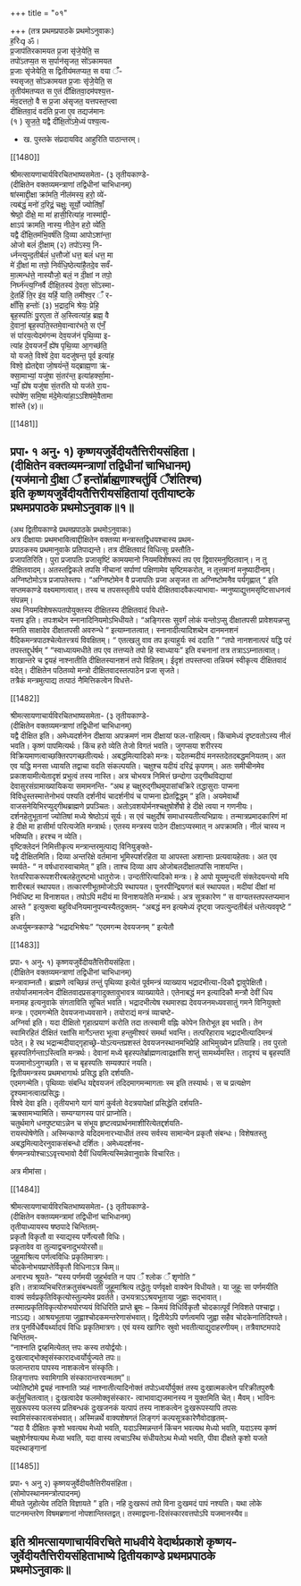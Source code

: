 +++
title = "०१"

+++
(तत्र प्रथमप्रपाठके प्रथमोऽनुवाकः)  
ह॒रिः ॐ।  
प्र॒जाप॑तिरकामयत प्र॒जा सृ॑जे॒येति॒ स  
तपो॑ऽतप्य॒त स स॒र्पान॑सृजत॒ सो॑ऽकामयत  
प्र॒जाः सृ॑जेयेति॒ स द्वितीय॑मतप्यत॒ स वया ँ॑-  
स्यसृजत॒ सो॑ऽकामयत प्र॒जाः सृ॑जे॒येति॒ स  
तृ॒तीय॑मतप्यत स ए॒तं दी॑क्षितवा॒दम॑पश्य॒त्त-  
म॑व॒दत्ततो॒ वै स प्र॒जा अ॑सृजत॒ यत्तपस्त॒प्त्वा  
दी॑क्षितवा॒दं वद॑ति प्र॒जा ए॒व तद्यज॑मानः  
(१ ) सृ॒ज॒ते॒ यद्वै दी॑क्षि॒तो॑ऽमे॒ध्यं पश्य॒त्य-

* ख. पुस्तके संप्रदायविद आहुरिति पाठान्तरम्।

[[1480]]

श्रीमत्सायणाचार्यविरचितभाष्यसमेता- (३ तृतीयकाण्‍डे-  
(दीक्षितेन वक्तव्यमन्त्राणां तद्विधीनां चाभिधानम्)  
षा॑स्माद्दी॒क्षा क्रा॑मति॒ नील॑मस्य॒ हरो॒ व्ये॑-  
त्यब॑द्धं॒ मनो॑ द॒रिद्रं॒ चक्षुः॒ सूर्यो॒ ज्योति॑षाँ॒  
श्रेष्ठो॒ दीक्षे॒ मा मा॑ हासी॒रित्या॑ह॒ नास्मा॑द्दी॒-  
क्षाऽप॑ क्रामति॒ नास्य॒ नीले॒न हरो॒ व्ये॑ति॒  
यद्वै दी॑क्षि॒तम॑भि॒वर्ष॑ति दि॒व्या आपोऽशा॑न्ता॒  
ओजो बलं॑ दी॒क्षाम् (२) तपो॑ऽस्य॒ नि-  
र्ध्नन्त्युन्द॒तीर्बलं॑ ध॒त्तौजो॑ धत्त॒ बलं॑ धत्त॒ मा  
मे॑ दी॒क्षां मा तपो॒ निर्व॑धि॒ष्ठेत्या॑है॒तदे॒व सर्वं॑-  
मा॒त्मन्ध॑त्ते॒ नास्यौजो॒ बलं॒ न दी॒क्षां न तपो॒  
निर्घ्न॑न्त्य॒ग्निर्वै दीक्षि॒तस्य॑ दे॒वता॒ सो॑ऽस्मा-  
दे॒तर्हि॑ ति॒र इ॑व॒ यर्हि॒ याति॒ तमी॑श्व॒र ँ र-  
क्षाँ॑सि॒ हन्तोः॑ (३) भ॒द्राद॒भि श्रेयः॒ प्रेहि॒  
बृह॒स्पतिः॑ पु॒रए॒ता ते॑ अ॒स्त्वित्या॑ह॒ ब्रह्म॒ वै  
दे॒वानां॒ बृह॒स्पति॒स्तमे॒वान्वार॑भते॒ स ए॑नँ॒  
सं पा॑रय॒त्येदम॑गन्म देव॒यज॑नं पृथि॒व्या इ-  
त्या॑ह दे॒वयजनँ॒ ह्ये॑ष पृथि॒व्या आ॒गच्छ॑ति॒  
यो यजते॒ विश्वे॑ दे॒वा यदजु॑षन्त॒ पूर्व इत्या॑ह॒  
विश्वे॒ ह्येतद्देवा जो॒षयं॑न्तें॒ यद्ब्राह्म॒णा ऋ॑-  
क्सा॒माभ्यां॒ यजु॑षा सं॒तर॑न्त॒ इत्या॑हर्क्सा॒मा-  
भ्याँ॒ ह्ये॑ष यजु॑षा सं॒तर॑ति यो यज॑ते रा॒य-  
स्पोषे॑ण॒ समि॒षा म॑दे॒मेत्या॑हा॒ऽऽशिष॑मे॒वैतामा  
शा॑स्ते (४)॥

[[1481]]

प्रपा॰ १ अनु॰ १) कृष्णयजुर्वेदीयतैत्तिरीयसंहिता।  
(दीक्षितेन वक्तव्यमन्त्राणां तद्विधीनां चाभिधानम्)  
(यज॑मानो दी॒क्षा ँ हन्तो॑र्ब्राह्म॒णाश्चतु॑र्वि ँश॑तिश्च)  
इति कृष्णयजुर्वेदीयतैत्तिरीयसंहितायां तृतीयाष्टके  
प्रथमप्रपाठके प्रथमोऽनुवाक॥१॥  
-----------

(अथ द्वितीयकाण्डे प्रथमप्रपाठके प्रथमोऽनुवाकः)  
अत्र दीक्षायाः प्रथमभावित्वाद्दीक्षितेन वक्तव्या मन्त्रास्तद्विधयश्चास्य प्रथम-  
प्रपाठकस्य प्रथमानुवाके प्रतिपाद्यन्ते। तत्र दीक्षितवादं विधित्सुः प्रस्तौति-  
प्रजापतिरिति। पुरा प्रजापतिः प्रजासृष्टिं कामयमानो नियमविशेषरूपं तप एव द्विवारमनुष्ठितवान्। न तु दीक्षितवादम्। अतस्तद्विकले तपसि नीचानां सर्पाणां पक्षिणामेव सृष्टिमकरोत्, न तूत्तमानां मनुष्यादीनाम्। अग्निष्टोमोऽत्र प्रजापतेस्तपः। “अग्निष्टोमेन वै प्रजापतिः प्रजा असृजत ता अग्निष्टोमनैव पर्यगृह्णात् “ इति सप्तमकाण्डे वक्ष्यमाणत्वात्। तस्य च तपसस्तृतीये पर्याये दीक्षितवादवैकल्याभावा- न्मनुष्याद्युत्तमसृष्टिसाधनत्वं संपन्नम्।  
अथ नियमविशेषरूपतपोयुक्तस्य दीक्षितस्य दीक्षितवादं विधत्ते-  
यत्तप इति। तपःशब्देन स्नानादिनियमोऽभिधीयते। “अङ्गिरसः सुवर्गं लोकं यन्तोऽप्सु दीक्षातपसी प्रावेशयन्नप्सु स्नाति साक्षादेव दीक्षातपसी अवरुन्धे “ इत्याम्नातत्वात्। स्नानादीत्यादिशब्देन दानमनशनं वैदिकमन्त्रपाठश्चेत्येतत्त्त्रयं विवक्षितम्। “ एतत्खलु वाव तप इत्याहुर्यः स्वं ददाति ” “तपो नानशनात्परं यद्धि परं तपस्तद्दुर्धर्षम् ” “स्वाध्यायमधीते तप एव तत्तप्यते तपो हि स्वाध्यायः” इति वचनानां तत्र तत्राऽऽम्नातत्वात्। शाखान्तरे च द्वयहं नाश्नातीति दीक्षितस्यानशनं तपो विहितम्। ईदृशं तपस्तप्त्वा तन्नियमं स्वीकृत्य दीक्षितवादं वदेत्। दीक्षितेन पठितव्यो मन्त्रो दीक्षितवादस्तत्पाठेन प्रजा सृजते।  
तत्रैकं मन्त्रमुत्पाद्य तत्पाठं नैमित्तिकत्वेन विधत्ते-

[[1482]]

श्रीमत्सायणाचार्यविरचितभाष्यसमेता- (३ तृतीयकाण्डे-  
(दीक्षितेन वक्तव्यमन्त्राणां तद्विधीनां चाभिधानम्)  
यद्वै दीक्षित इति। अमेध्यदर्शनेन दीक्षाया अपक्रमणं नाम दीक्षायां फल-राहित्यम्। किंचामेध्यं दृष्टवतोऽस्य नीलं भवति। कृष्णं पापमित्यर्थः। किंच हरो व्येति तेजो विगतं भवति। जुगप्सया शरीरस्य विक्रियमाणत्वाच्छक्तिरपगच्छतीत्यर्थः। अबद्धमित्यादिको मन्त्रः। यदेतन्मदीयं मनस्तदेतदबद्धमनियतम्। अत एव यद्धि मनसा ध्यायति तद्वाचा वदति संकल्पयति। चक्षुश्च यदीयं दरिद्रं कृपणम्। अतः समीचीनमेव प्रकाशयामीत्येतादृशं प्रभुत्वं तस्य नास्ति। अत्र चोभयत्र निमित्तं छन्दोगा उद्गीथविद्यायां देवासुरसंग्रामाख्यायिकया समामनन्ति- “अथ ह चक्षुरुद्गीथमुपासांचक्रिरे तद्धासुराः पाप्मना विविधुस्तस्मात्तेनोभयं पश्यति दर्शनीयं चादर्शनीयं च पाप्मना ह्येतद्विद्धम् ” इति। अयमेवार्थो वाजसनेयिभिरप्युद्गीथब्राह्मणे प्रपञ्चितः। अतोऽवशयोर्मनश्चक्षुषोर्शेषो हे दीक्षे त्वया न गणनीयः। दर्शनहेतुभूतानां ज्योतिषां मध्ये श्रेष्ठोऽयं सूर्यः। स एवं चक्षुर्दोषं समाधास्यतीत्यभिप्रायः। तन्मात्रप्रमादकारिणं मां हे दीक्षे मा हासीर्मा परित्यजेति मन्त्रार्थः। एतस्य मन्त्रस्य पाठेन दीक्षाऽप्यस्मात् न अपक्रामति। नीलं चास्य न भविष्यति। हरश्च न व्येति।  
वृष्टिक्लेदनं निमित्तीकृत्य मन्त्रान्तरमुत्पाद्य विनियुङ्क्ते-  
यद्वै दीक्षितमिति। दिव्या अन्तरिक्षे वर्तमाना भूमिस्पर्शरहिता या आपस्ता अशान्ताः प्रत्यवायहेतवः। अत एव स्मर्यते- “ न वर्षधारास्वाचामेत् ” इति। ताश्च दिव्या आप ओजोबलदीक्षातपांसि नाशयन्ति। रेतःपरिपाकरूपशरीरबलहेतुरष्टमो धातुरोजः। उन्दतीरित्यादिको मन्त्रः। हे आपो यूयमुन्दती संक्लेदयन्त्यो मयि शारीरबलं स्थापयत। तत्कारणीभूतमोजोऽपि स्थापयत। पुनरपीन्द्रियगतं बलं स्थापयत। मदीयां दीक्षां मां निर्वधिष्ट मा विनाशयत। तपोऽपि मदीयं मा विनाशयतेति मन्त्रार्थः। अत्र सूत्रकारेण “ स वाग्यतस्तपस्तप्यमान आस्ते ” इत्युक्त्वा बहुविधनियमानुपन्यस्यैतदुक्तम्- “अबद्धं मन इत्यमेध्यं दृष्ट्वा जपत्युन्दतीर्बलं धत्तेत्यववृष्टे ” इति।  
अध्वर्युमन्त्रकाण्डे “भद्रादभिश्रेयः” “एदमगन्म देवयजनम् ” इत्येतौ

[[1483]]

प्रपा॰ १ अनु॰ १) कृष्णयजुर्वेदीयतैत्तिरीयसंहिता।  
(दीक्षितेन वक्तव्यमन्त्राणां तद्विधीनां चाभिधानम्)  
मन्त्रावाम्नतौ। ब्राह्मणे त्वच्छिन्नं तन्तुं पृथिव्या इत्येतं पूर्वमन्त्रं व्याख्याय भद्रादभीत्या-दिकौ द्वावुपेक्षितौ। तयोर्याजमानत्वेन दीक्षितवादप्रसङ्गादुक्तावुभावत्र व्याख्यायेते। एतेनाबद्धं मन इत्यादिकौ मन्त्रौ देवीं धिय मनामह इत्यनुवाके संगताविति सूचितं भवति। भद्रादभीत्येष रथमारुह्य देवयजनमध्यवसातुं गमने विनियुक्तो मन्त्रः। एदमगन्मेति देवयजनाध्यवसाने। तयोराद्यं मन्त्रं व्याचष्टे-  
अग्निर्वा इति। यदा दीक्षितो गृहात्प्रयाणं करोति तदा तत्स्वामी वह्निः कोपेन तिरोभूत इव भवति। तेन स्वामिरहितं दीक्षितं रक्षांसि मार्गेऽन्तरा भूत्वा हन्तुमीश्वरं समर्था भवन्ति। तत्परिहाराय भद्रादभीत्यादिमन्त्रं पठेत्। हे रथ भद्रान्मदीयाद्गृहाच्छ्रे-योऽत्यन्तप्रशस्तं देवयजनस्थानमभिप्रेहि आभिमुख्येन प्रतियाहि। तव पुरतो बृहस्पतिर्गन्ताऽस्त्विति मन्त्रर्थः। देवानां मध्ये बृहस्पतेर्ब्राह्मणत्वाद्रक्षांसि शप्तुं सामर्थ्यमस्ति। तादृश्यं च बृहस्पतिं यजमानोऽनुगच्छति। स च बृहस्पतिः सम्यक्पारं नयति।  
द्वितीयमन्त्रस्य प्रथमभागार्थः प्रसिद्ध इति दर्शयति-  
एदमगन्मेति। पृथिव्याः संबन्धि यद्देवयजनं तदिदमागमन्मागताः स्म इति तस्यार्थः। स च प्रत्यक्षेण दृश्यमानत्वात्प्रसिद्धः।  
विश्वे देवा इति। तृतीयभागे यागं यागं कुर्वतो वेदत्रयापेक्षां प्रसिद्धेति दर्शयति-  
ऋक्सामभ्यामिति। सम्यग्यागस्य पारं प्राप्नोति।  
चतुर्थमागे धनपुष्ट्याऽन्नेन च संभूय हृष्टत्वप्रार्थनमाशीरित्येतद्दर्शयति-  
रायस्पोषेणेति। अस्मिन्काण्डे यदिदमनारभ्याधीतं तस्य सर्वस्य सामान्येन प्रकृतौ संबन्धः। विशेषतस्तु अबद्धमित्यादेरनुवाकसंबन्धो दर्शितः। अमेध्यदर्शनव-  
र्षणमन्त्रयोश्चाऽऽवृत्त्यभावो दैवीं धियमित्यस्मिन्नेवानुवाके विचारितः।

अत्र मीमांसा।

[[1484]]

श्रीमत्सायणाचार्यविरचितभाष्यसमेता- (३ तृतीयकाण्डे-  
(दीक्षितेन वक्तव्यमन्त्रामां तद्विधीनां चाभिधानम्)  
तृतीयाध्यायस्य षष्ठपादे चिन्तितम्-  
प्रकृतौ विकृतौ वा स्याद्यस्य पर्णेत्यसौ विधिः।  
प्रकृतावेव वा तुल्याद्वचनादुभयोरसौ॥  
जुहूमाश्रित्य पर्णत्वविधिः प्रकृतिमात्रगः।  
चोदकेनोभयप्राप्तेर्विकृतौ विधिनाऽत्र किम्॥  
अनारभ्य श्रूयते- “यस्य पर्णमयी जुहूर्भवति न पाप ँ श्लोक ँ शृणोति ”  
इति। तत्राव्यभिचरितक्रतुसंबन्धवतीं जुहूमाश्रित्य तद्धेतुः पर्णवृक्षो वाक्येन विधीयते। या जुहूः सा पर्णमयीति वाक्यं सर्वप्रकृतिविकृत्योस्तुल्यमेव प्रवर्तते। उभयत्राऽऽश्रयभूताया जुह्वाः सद्भावात्। तस्मात्प्रकृतिविकृत्योरुभयोरप्ययं विधिरिति प्राप्ते ब्रूमः – किमयं विधिर्विकृतौ चोदकात्पूर्वं निविशते पश्चाद्वा। नाऽऽद्यः। आश्रयभूताया जुह्वाश्चोदकमन्तरेणासंभवात्। द्वितीयेऽपि पर्णत्वमपि जुह्वा सहैव चोदकेनातिदिश्यते। तत्र पुनर्विधेर्वैयर्थ्यादयं विधिः प्रकृतिमात्रगः। एवं यस्य खागिरः स्रुवो भवतीत्याद्युदाहरणीयम्। तत्रैवाष्टमपादे चिन्तितम्-  
“नाश्नाति द्वय्हमित्येतत् त्तपः कस्य तयोर्द्वयोः।  
दुःखत्वाद्भोक्तृसंस्कारादध्वर्योर्युज्यते तपः॥  
फलान्तराय पापस्य नाशकत्वेन संस्कृतिः।  
लिङ्गात्तपः स्वामिगामि संस्कारान्तरवन्मतम्”॥  
ज्योतिष्टोमे द्व्यहं नाश्नाति त्र्यहं नाश्नातीत्यादिनोक्तं तपोऽध्वर्योर्युक्तं तस्य दुःखात्मकत्वेन परिक्रीतपुरुषैः कर्तुमुचितत्वात्। दुःखत्वादेव फलमोक्तृसंस्कार- त्वाभावाद्यजमानस्य न युक्तमिति चेत्। मैवम्। भाविनः सुखरूपस्य फलस्य प्रतिबन्धकं दुःखजनकं यत्पापं तस्य नाशकत्वेन दुःखरूपस्यापि तपसः स्वामिसंस्कारत्वसंभवात्। अस्मिन्नर्थे वाक्यशेषगतं लिङ्गगं कल्पसूत्रकारेणैवोदाहृतम्-  
“यदा वै दीक्षितः कृशो भवत्यथ मेध्यो भवति, यदाऽस्मिन्नन्तर्न किंचन भवत्यथ मेध्यो भवति, यदाऽस्य कृष्णं चक्षुषोर्नश्यत्यथ मेध्या भवति, यदा वास्य त्वचाऽस्थि संधीयतेऽथ मेध्यो भवति, पीवा दीक्षते कृशो यजते यदस्थाङ्गानां

[[1485]]

प्रपा॰ १ अनु २) कृष्णयजुर्वेदीयतैत्तिरीयसंहिता।  
(सोमोपस्थानमन्त्रोत्पादनम्)  
मीयते जुहोत्येव तदिति विज्ञायते ” इति। नहि दुःखरूपं तपो विना दुःखमदं पापं नश्यति। यथा लोके पाटनमन्तरेण विषमब्रणानां नोपशान्तिस्तद्वत्। तस्माद्वपना-दिसंस्कारवत्तपोऽपि यजमानस्यैव॥

इति श्रीमत्सायणाचार्यविरचिते माधवीये वेदार्थप्रकाशे कृष्णय-  
जुर्वेदीयतैत्तिरीयसंहिताभाष्ये द्वितीयकाण्डे प्रथमप्रपाठके  
प्रथमोऽनुवाकः॥  
----------  
